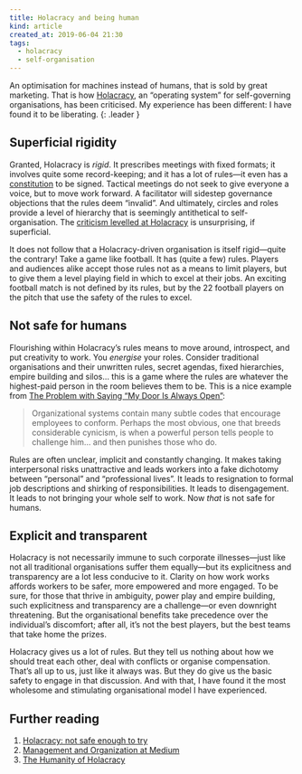 ```yaml
---
title: Holacracy and being human
kind: article
created_at: 2019-06-04 21:30
tags:
  - holacracy
  - self-organisation
---
```

An optimisation for machines instead of humans, that is sold by great marketing. That is how [Holacracy](https://www.holacracy.org), an “operating system” for self-governing organisations, has been criticised. My experience has been different: I have found it to be liberating.
{: .leader }

## Superficial rigidity

Granted, Holacracy is _rigid_. It prescribes meetings with fixed formats; it involves quite some record-keeping; and it has a lot of rules—it even has a [constitution](https://www.holacracy.org/constitution) to be signed. Tactical meetings do not seek to give everyone a voice, but to move work forward. A facilitator will sidestep governance objections that the rules deem “invalid”. And ultimately, circles and roles provide a level of hierarchy that is seemingly antithetical to self-organisation. The [criticism levelled at Holacracy](https://medium.com/@juliaculen/holacracy-not-safe-enough-to-try-434c748238e6) is unsurprising, if superficial.

It does not follow that a Holacracy-driven organisation is itself rigid—quite the contrary! Take a game like football. It has (quite a few) rules. Players and audiences alike accept those rules not as a means to limit players, but to give them a level playing field in which to excel at their jobs. An exciting football match is not defined by its rules, but by the 22 football players on the pitch that use the safety of the rules to excel.

## Not safe for humans

Flourishing within Holacracy’s rules means to move around, introspect, and put creativity to work. You _energise_ your roles. Consider traditional organisations and their unwritten rules, secret agendas, fixed hierarchies, empire building and silos… this is a game where the rules are whatever the highest-paid person in the room believes them to be. This is a nice example from [The Problem with Saying “My Door Is Always Open”](https://hbr.org/2017/03/the-problem-with-saying-my-door-is-always-open):

> Organizational systems contain many subtle codes that encourage employees to conform. Perhaps the most obvious, one that breeds considerable cynicism, is when a powerful person tells people to challenge him… and then punishes those who do.

Rules are often unclear, implicit and constantly changing. It makes taking interpersonal risks unattractive and leads workers into a fake dichotomy between “personal” and “professional lives”. It leads to resignation to formal job descriptions and shirking of responsibilities. It leads to disengagement. It leads to not bringing your whole self to work. Now _that_ is not safe for humans.

## Explicit and transparent

Holacracy is not necessarily immune to such corporate illnesses—just like not all traditional organisations suffer them equally—but its explicitness and transparency are a lot less conducive to it. Clarity on how work works affords workers to be safer, more empowered and more engaged. To be sure, for those that thrive in ambiguity, power play and empire building, such explicitness and transparency are a challenge—or even downright threatening. But the organisational benefits take precedence over the individual’s discomfort; after all, it’s not the best players, but the best teams that take home the prizes.

Holacracy gives us a lot of rules. But they tell us nothing about how we should treat each other, deal with conflicts or organise compensation. That’s all up to us, just like it always was. But they do give us the basic safety to engage in that discussion. And with that, I have found it the most wholesome and stimulating organisational model I have experienced.

## Further reading

1. [Holacracy: not safe enough to try](https://medium.com/@juliaculen/holacracy-not-safe-enough-to-try-434c748238e6)
2. [Management and Organization at Medium](https://blog.medium.com/management-and-organization-at-medium-2228cc9d93e9)
3. [The Humanity of Holacracy](https://blog.holacracy.org/holacracys-human-side-36d601882d21) 
